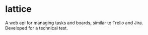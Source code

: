 # lattice
A web api for managing tasks and boards, similar to Trello and Jira. Developed for a technical test.
